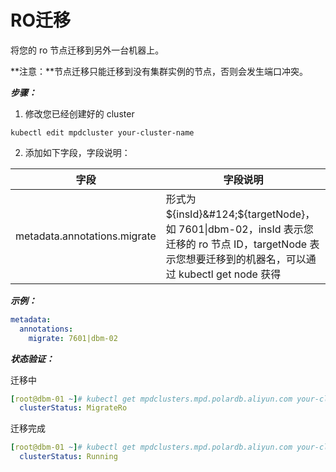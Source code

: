 # RO迁移

将您的 ro 节点迁移到另外一台机器上。

**注意：**节点迁移只能迁移到没有集群实例的节点，否则会发生端口冲突。

***步骤：***

1. 修改您已经创建好的 cluster

```shell
kubectl edit mpdcluster your-cluster-name
```

2. 添加如下字段，字段说明：

| 字段                         | 字段说明                                                     |
| ---------------------------- | ------------------------------------------------------------ |
| metadata.annotations.migrate | 形式为 ${insId}&#124;${targetNode}，如 7601&#124;dbm-02，insId 表示您迁移的 ro 节点 ID，targetNode 表示您想要迁移到的机器名，可以通过 kubectl get node 获得 |

***示例：***

```yaml
metadata:
  annotations:
    migrate: 7601|dbm-02
```

***状态验证：***

迁移中

```yaml
[root@dbm-01 ~]# kubectl get mpdclusters.mpd.polardb.aliyun.com your-cluster-name -o yaml | grep clusterStatus
  clusterStatus: MigrateRo
```

迁移完成

```yaml
[root@dbm-01 ~]# kubectl get mpdclusters.mpd.polardb.aliyun.com your-cluster-name -o yaml | grep clusterStatus
  clusterStatus: Running
```
